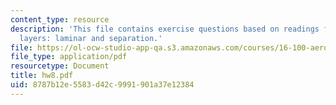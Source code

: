 ```yaml
---
content_type: resource
description: 'This file contains exercise questions based on readings for boundary
  layers: laminar and separation.'
file: https://ol-ocw-studio-app-qa.s3.amazonaws.com/courses/16-100-aerodynamics-fall-2005/8787b12e5583d42c9991901a37e12384_hw8.pdf
file_type: application/pdf
resourcetype: Document
title: hw8.pdf
uid: 8787b12e-5583-d42c-9991-901a37e12384
---
```

